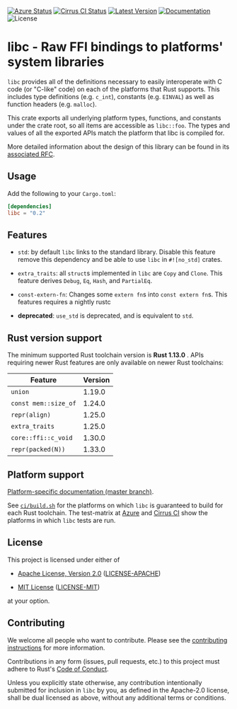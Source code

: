 [![Azure Status]][Azure] [![Cirrus CI Status]][Cirrus CI] [![Latest Version]][crates.io] [![Documentation]][docs.rs] ![License]

libc - Raw FFI bindings to platforms' system libraries
====

`libc` provides all of the definitions necessary to easily interoperate with C
code (or "C-like" code) on each of the platforms that Rust supports. This
includes type definitions (e.g. `c_int`), constants (e.g. `EINVAL`) as well as
function headers (e.g. `malloc`).

This crate exports all underlying platform types, functions, and constants under
the crate root, so all items are accessible as `libc::foo`. The types and values
of all the exported APIs match the platform that libc is compiled for.

More detailed information about the design of this library can be found in its
[associated RFC][rfc].

[rfc]: https://github.com/rust-lang/rfcs/blob/master/text/1291-promote-libc.md

## Usage

Add the following to your `Cargo.toml`:

```toml
[dependencies]
libc = "0.2"
```

## Features

* `std`: by default `libc` links to the standard library. Disable this
  feature remove this dependency and be able to use `libc` in `#![no_std]`
  crates.

* `extra_traits`: all `struct`s implemented in `libc` are `Copy` and `Clone`.
  This feature derives `Debug`, `Eq`, `Hash`, and `PartialEq`.

* `const-extern-fn`: Changes some `extern fn`s into `const extern fn`s.
   This features requires a nightly rustc

* **deprecated**: `use_std` is deprecated, and is equivalent to `std`.

## Rust version support

The minimum supported Rust toolchain version is **Rust 1.13.0** . APIs requiring
newer Rust features are only available on newer Rust toolchains:

| Feature              | Version |
|----------------------|---------|
| `union`              |  1.19.0 |
| `const mem::size_of` |  1.24.0 |
| `repr(align)`        |  1.25.0 |
| `extra_traits`       |  1.25.0 |
| `core::ffi::c_void`  |  1.30.0 |
| `repr(packed(N))`    |  1.33.0 |

## Platform support

[Platform-specific documentation (master branch)][docs.master].

See
[`ci/build.sh`](https://github.com/rust-lang/libc/blob/master/ci/build.sh)
for the platforms on which `libc` is guaranteed to build for each Rust
toolchain. The test-matrix at [Azure] and [Cirrus CI] show the
platforms in which `libc` tests are run.

<div class="platform_docs"></div>

## License

This project is licensed under either of

* [Apache License, Version 2.0](https://www.apache.org/licenses/LICENSE-2.0)
  ([LICENSE-APACHE](LICENSE-APACHE))

* [MIT License](https://opensource.org/licenses/MIT)
  ([LICENSE-MIT](LICENSE-MIT))

at your option.

## Contributing

We welcome all people who want to contribute. Please see the [contributing
instructions] for more information.

[contributing instructions]: CONTRIBUTING.md

Contributions in any form (issues, pull requests, etc.) to this project
must adhere to Rust's [Code of Conduct].

[Code of Conduct]: https://www.rust-lang.org/policies/code-of-conduct

Unless you explicitly state otherwise, any contribution intentionally submitted
for inclusion in `libc` by you, as defined in the Apache-2.0 license, shall be
dual licensed as above, without any additional terms or conditions.

[Azure Status]: https://dev.azure.com/rust-lang2/libc/_apis/build/status/rust-lang.libc?branchName=master
[Azure]: https://dev.azure.com/rust-lang2/libc/_build/latest?definitionId=1&branchName=master
[Cirrus CI]: https://cirrus-ci.com/github/rust-lang/libc
[Cirrus CI Status]: https://api.cirrus-ci.com/github/rust-lang/libc.svg
[crates.io]: https://crates.io/crates/libc
[Latest Version]: https://img.shields.io/crates/v/libc.svg
[Documentation]: https://docs.rs/libc/badge.svg
[docs.rs]: https://docs.rs/libc
[License]: https://img.shields.io/crates/l/libc.svg
[docs.master]: https://rust-lang.github.io/libc/#platform-specific-documentation

